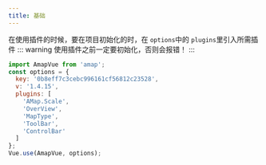 ```yaml
---
title: 基础
---
```

在使用插件的时候，要在项目初始化的时，在 `options`中的 `plugins`里引入所需插件
::: warning 
使用插件之前一定要初始化，否则会报错！
:::

```javaScript
import AmapVue from 'amap';
const options = {
  key: '0b8eff7c3cebc996161cf56812c23528',
  v: '1.4.15',
  plugins: [
    'AMap.Scale',
    'OverView',
    'MapType',
    'ToolBar',
    'ControlBar'
  ]
};
Vue.use(AmapVue, options);
```
